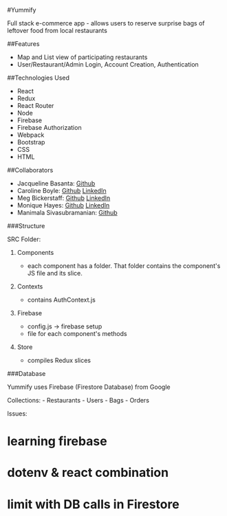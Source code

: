 #Yummify

Full stack e-commerce app - allows users to reserve surprise bags of leftover food from local restaurants

##Features

- Map and List view of participating restaurants
- User/Restaurant/Admin Login, Account Creation, Authentication

##Technologies Used

- React
- Redux
- React Router
- Node
- Firebase
- Firebase Authorization
- Webpack
- Bootstrap
- CSS
- HTML

##Collaborators

- Jacqueline Basanta: [Github](https://github.com/orgs/yummify/people/slightdevastation)
- Caroline Boyle: [Github](https://github.com/orgs/yummify/people/caroline-boyle) [LinkedIn](https://www.linkedin.com/in/caroline-boyle97/)
- Meg Bickerstaff: [Github](https://github.com/orgs/yummify/people/megtb) [LinkedIn](https://www.linkedin.com/in/meg-bickerstaff/)
- Monique Hayes: [Github](https://github.com/orgs/yummify/people/moniquehayes) [LinkedIn](https://www.linkedin.com/in/monique-hayes/)
- Manimala Sivasubramanian: [Github](https://github.com/orgs/yummify/people/msiva06)

###Structure

SRC Folder: 

1. Components
    - each component has a folder. That folder contains the component's JS file and its slice.

2. Contexts
    - contains AuthContext.js

3. Firebase
    - config.js -> firebase setup
    - file for each component's methods

4. Store
    - compiles Redux slices


###Database

Yummify uses Firebase (Firestore Database) from Google

Collections: 
    - Restaurants
    - Users
    - Bags
    - Orders



<!-- ### 3/17###
- commented auth out of firebase/config
- not accessing firebase correctly bc redux is empty -->




Issues: 
# learning firebase
# dotenv & react combination
# limit with DB calls in Firestore